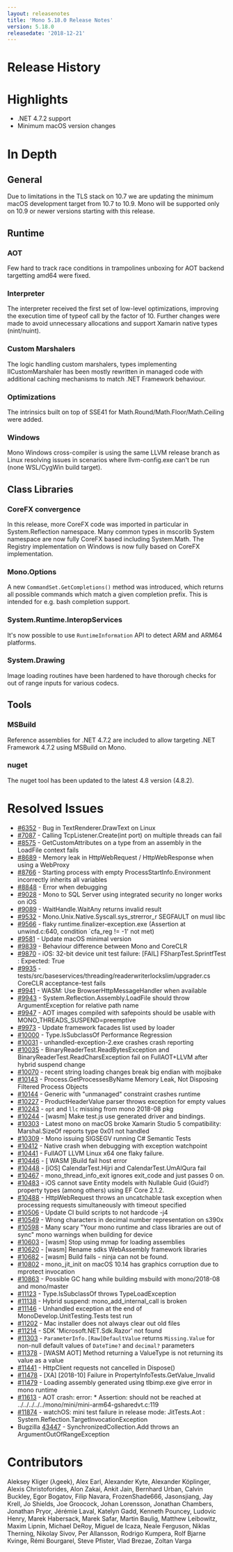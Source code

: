 ```yaml
---
layout: releasenotes
title: 'Mono 5.18.0 Release Notes'
version: 5.18.0
releasedate: '2018-12-21'
---
```


Release History
===============


Highlights
==========

* .NET 4.7.2 support
* Minimum macOS version changes

# In Depth

## General

Due to limitations in the TLS stack on 10.7 we are updating the minimum macOS development target from 10.7 to 10.9. Mono will be supported only on 10.9 or newer versions starting with this release.

## Runtime

### AOT

Few hard to track race conditions in trampolines unboxing for AOT backend targetting amd64 were fixed. 

### Interpreter

The interpreter received the first set of low-level optimizations, improving the execution time of typeof call by the factor of 10. Further changes were made to avoid unnecessary allocations and support Xamarin native types (nint/nuint).

### Custom Marshalers

The logic handling custom marshalers, types implementing IICustomMarshaler has been mostly rewritten in managed code with additional caching mechanisms to match .NET Framework behaviour.

### Optimizations

The intrinsics built on top of SSE41 for Math.Round/Math.Floor/Math.Ceiling were added.

### Windows

Mono Windows cross-compiler is using the same LLVM release branch as Linux resolving issues in scenarios where llvm-config.exe can't be run (none WSL/CygWin build target).

## Class Libraries

### CoreFX convergence

In this release, more CoreFX code was imported in particular in System.Reflection namespace. Many common types in mscorlib System namespace are now fully CoreFX based including System.Math. The Registry implementation on Windows is now fully based on CoreFX implementation.

### Mono.Options

A new `CommandSet.GetCompletions()` method was introduced, which returns all possible commands which match a given completion prefix. This is intended for e.g. bash completion support.

### System.Runtime.InteropServices

It's now possible to use `RuntimeInformation` API to detect ARM and ARM64 platforms.

### System.Drawing
Image loading routines have been hardened to have thorough checks for out of range inputs for various codecs.

## Tools

### MSBuild

Reference assemblies for .NET 4.7.2 are included to allow targeting .NET Framework 4.7.2 using MSBuild on Mono.

### nuget
The nuget tool has been updated to the latest 4.8 version (4.8.2).

# Resolved Issues

* [#6352](https://github.com/mono/mono/issues/6352) - Bug in TextRenderer.DrawText on Linux
* [#7087](https://github.com/mono/mono/issues/7087) - Calling TcpListener.Create(int port) on multiple threads can fail
* [#8575](https://github.com/mono/mono/issues/8575) - GetCustomAttributes on a type from an assembly in the LoadFile context fails
* [#8689](https://github.com/mono/mono/issues/8689) - Memory leak in HttpWebRequest / HttpWebResponse when using a WebProxy
* [#8766](https://github.com/mono/mono/issues/8766) - Starting process with empty ProcessStartInfo.Environment incorrectly inherits all variables
* [#8848](https://github.com/mono/mono/issues/8848) - Error when debugging
* [#9028](https://github.com/mono/mono/issues/9028) - Mono to SQL Server using integrated security no longer works on iOS
* [#9089](https://github.com/mono/mono/issues/9089) - WaitHandle.WaitAny returns invalid result
* [#9532](https://github.com/mono/mono/issues/9532) - Mono.Unix.Native.Syscall.sys_strerror_r SEGFAULT on musl libc
* [#9566](https://github.com/mono/mono/issues/9566) - flaky runtime.finalizer-exception.exe (Assertion at unwind.c:640, condition `cfa_reg != -1' not met)
* [#9581](https://github.com/mono/mono/issues/9581) - Update macOS minimal version
* [#9839](https://github.com/mono/mono/issues/9839) - Behaviour difference between Mono and CoreCLR
* [#9870](https://github.com/mono/mono/issues/9870) - iOS: 32-bit device unit test failure: [FAIL] FSharpTest.SprintfTest :   Expected: True
* [#9935](https://github.com/mono/mono/issues/9935) - tests/src/baseservices/threading/readerwriterlockslim/upgrader.cs CoreCLR acceptance-test fails
* [#9941](https://github.com/mono/mono/issues/9941) - WASM: Use BrowserHttpMessageHandler when available
* [#9943](https://github.com/mono/mono/issues/9943) - System.Reflection.Assembly.LoadFile should throw ArgumentException for relative path name
* [#9947](https://github.com/mono/mono/issues/9947) - AOT images compiled with safepoints should be usable with MONO_THREADS_SUSPEND=preemptive
* [#9973](https://github.com/mono/mono/issues/9973) - Update framework facades list used by loader
* [#10000](https://github.com/mono/mono/issues/10000) - Type.IsSubclassOf Performance Regression
* [#10031](https://github.com/mono/mono/issues/10031) - unhandled-exception-2.exe crashes crash reporting
* [#10035](https://github.com/mono/mono/issues/10035) - BinaryReaderTest.ReadBytesException and BinaryReaderTest.ReadCharsException fail on FullAOT+LLVM after hybrid suspend change
* [#10070](https://github.com/mono/mono/issues/10070) - recent string loading changes break big endian with mojibake
* [#10143](https://github.com/mono/mono/issues/10143) - Process.GetProcessesByName Memory Leak, Not Disposing Filtered Process Objects
* [#10144](https://github.com/mono/mono/issues/10144) - Generic with "unmanaged" constraint crashes runtime
* [#10227](https://github.com/mono/mono/issues/10227) - ProductHeaderValue parser throws exception for empty values
* [#10243](https://github.com/mono/mono/issues/10243) - `opt` and `llc` missing from mono 2018-08 pkg
* [#10244](https://github.com/mono/mono/issues/10244) - [wasm] Make test.js use generated driver and bindings.
* [#10303](https://github.com/mono/mono/issues/10303) - Latest mono on macOS broke Xamarin Studio 5 compatibility: Marshal.SizeOf reports type 0x01 not handled
* [#10309](https://github.com/mono/mono/issues/10309) - Mono issuing SIGSEGV running C# Semantic Tests
* [#10412](https://github.com/mono/mono/issues/10412) - Native crash when debugging with exception watchpoint
* [#10441](https://github.com/mono/mono/issues/10441) - FullAOT LLVM  Linux x64 one flaky failure.
* [#10446](https://github.com/mono/mono/issues/10446) - [ WASM ]Build fail  host error
* [#10448](https://github.com/mono/mono/issues/10448) - [iOS] CalendarTest.Hijri and CalendarTest.UmAlQura fail
* [#10467](https://github.com/mono/mono/issues/10467) - mono_thread_info_exit ignores exit_code and just passes 0 on.
* [#10483](https://github.com/mono/mono/issues/10483) - iOS cannot save Entity models with Nullable Guid (Guid?) property types (among others) using EF Core 2.1.2.
* [#10488](https://github.com/mono/mono/issues/10488) - HttpWebRequest throws an uncatchable task exception when processing requests simultaneously with timeout specified
* [#10506](https://github.com/mono/mono/issues/10506) - Update CI build scripts to not hardcode -j4
* [#10549](https://github.com/mono/mono/issues/10549) - Wrong characters in decimal number representation on s390x
* [#10598](https://github.com/mono/mono/issues/10598) - Many scary "Your mono runtime and class libraries are out of sync" mono warnings when building for device
* [#10603](https://github.com/mono/mono/issues/10603) - [wasm] Stop using mmap for loading assemblies
* [#10620](https://github.com/mono/mono/issues/10620) - [wasm] Rename sdks WebAssembly framework libraries
* [#10682](https://github.com/mono/mono/issues/10682) - [wasm] Build fails - ninja can not be found.
* [#10802](https://github.com/mono/mono/issues/10802) - mono_jit_init on macOS 10.14 has graphics corruption due to mprotect invocation
* [#10863](https://github.com/mono/mono/issues/10863) - Possible GC hang while building msbuild with mono/2018-08 and mono/master
* [#11123](https://github.com/mono/mono/issues/11123) - Type.IsSubclassOf throws TypeLoadException
* [#11138](https://github.com/mono/mono/issues/11138) - Hybrid suspend: mono_add_internal_call is broken
* [#11146](https://github.com/mono/mono/issues/11146) - Unhandled exception at the end of MonoDevelop.UnitTesting.Tests test run
* [#11202](https://github.com/mono/mono/issues/11202) - Mac installer does not always clear out old files
* [#11214](https://github.com/mono/mono/issues/11214) - SDK 'Microsoft.NET.Sdk.Razor' not found
* [#11303](https://github.com/mono/mono/issues/11303) - `ParameterInfo.[Raw]DefaultValue` returns `Missing.Value` for non-null default values of `DateTime?` and `decimal?` parameters
* [#11378](https://github.com/mono/mono/issues/11378) - [WASM AOT] Method returning a ValueType is not returning its value as a value
* [#11441](https://github.com/mono/mono/issues/11441) - HttpClient requests not cancelled in Dispose()
* [#11478](https://github.com/mono/mono/issues/11478) - [XA] [2018-10] Failure in PropertyInfoTests.GetValue_Invalid
* [#11479](https://github.com/mono/mono/issues/11479) - Loading assembly generated using tlbimp.exe give error in mono runtime
* [#11613](https://github.com/mono/mono/issues/11613) - AOT crash: error: * Assertion: should not be reached at ../../../../../mono/mini/mini-arm64-gsharedvt.c:119
* [#11874](https://github.com/mono/mono/issues/11874) - watchOS: mini test failure in release mode: JitTests.Aot : System.Reflection.TargetInvocationException
* Bugzilla [43447](https://bugzilla.xamarin.com/show_bug.cgi?id=43447) -  SynchronizedCollection.Add throws an ArgumentOutOfRangeException

# Contributors

Aleksey Kliger (λgeek), Alex Earl, Alexander Kyte, Alexander Köplinger, Alexis Christoforides, Alon Zakai, Ankit Jain, Bernhard Urban, Calvin Buckley, Egor Bogatov, Filip Navara, FrozenShade666, Jasonsjiang, Jay Krell, Jo Shields, Joe Groocock, Johan Lorensson, Jonathan Chambers, Jonathan Pryor, Jérémie Laval, Katelyn Gadd, Kenneth Pouncey, Ludovic Henry, Marek Habersack, Marek Safar, Martin Baulig, Matthew Leibowitz, Maxim Lipnin, Michael DeRoy, Miguel de Icaza, Neale Ferguson, Niklas Therning, Nikolay Sivov, Per Allansson, Rodrigo Kumpera, Rolf Bjarne Kvinge, Rémi Bourgarel, Steve Pfister, Vlad Brezae, Zoltan Varga
